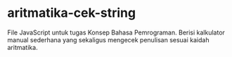 # aritmatika-cek-string
File JavaScript untuk tugas Konsep Bahasa Pemrograman. Berisi kalkulator manual sederhana yang sekaligus mengecek penulisan sesuai kaidah aritmatika.
